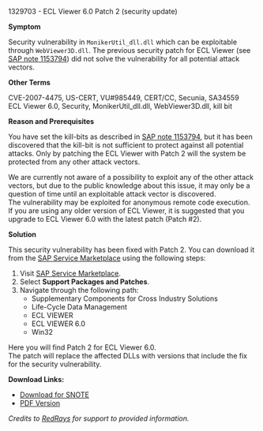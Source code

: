 1329703 - ECL Viewer 6.0 Patch 2 (security update)

**Symptom**

Security vulnerability in `MonikerUtil_dll.dll` which can be exploitable through `WebViewer3D.dll`. The previous security patch for ECL Viewer (see [SAP note 1153794](https://me.sap.com/notes/1153794)) did not solve the vulnerability for all potential attack vectors.

**Other Terms**

CVE-2007-4475, US-CERT, VU#985449, CERT/CC, Secunia, SA34559  
ECL Viewer 6.0, Security, MonikerUtil_dll.dll, WebViewer3D.dll, kill bit

**Reason and Prerequisites**

You have set the kill-bits as described in [SAP note 1153794](https://me.sap.com/notes/1153794), but it has been discovered that the kill-bit is not sufficient to protect against all potential attacks. Only by patching the ECL Viewer with Patch 2 will the system be protected from any other attack vectors.

We are currently not aware of a possibility to exploit any of the other attack vectors, but due to the public knowledge about this issue, it may only be a question of time until an exploitable attack vector is discovered.  
The vulnerability may be exploited for anonymous remote code execution.  
If you are using any older version of ECL Viewer, it is suggested that you upgrade to ECL Viewer 6.0 with the latest patch (Patch #2).

**Solution**

This security vulnerability has been fixed with Patch 2. You can download it from the [SAP Service Marketplace](https://me.sap.com/) using the following steps:

1. Visit [SAP Service Marketplace](https://me.sap.com/).
2. Select **Support Packages and Patches**.
3. Navigate through the following path:
   - Supplementary Components for Cross Industry Solutions
   - Life-Cycle Data Management
   - ECL VIEWER
   - ECL VIEWER 6.0
   - Win32

Here you will find Patch 2 for ECL Viewer 6.0.  
The patch will replace the affected DLLs with versions that include the fix for the security vulnerability.

**Download Links:**
- [Download for SNOTE](https://notesdownloads.sap.com/note/0040000016773632017)
- [PDF Version](https://userapps.support.sap.com/sap/support/sfm/notes/print/0001329703?language=en-US&token=6FD8F32FC52CF5FC85ABB9A99C0EA339)

*Credits to [RedRays](https://redrays.io) for support to provided information.*